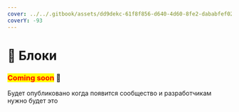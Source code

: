 ```yaml
---
cover: ../../.gitbook/assets/dd9dekc-61f8f856-d640-4d60-8fe2-dababfef02c1.gif
coverY: -93
---
```


# 🧊 Блоки

### <mark style="color:red;">**Coming soon**</mark> 👻

Будет опубликовано когда появится сообщество и разработчикам нужно будет это
